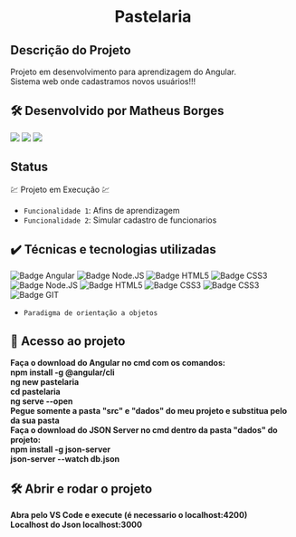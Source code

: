 <h1 align="center"> Pastelaria </h1>

## Descrição do Projeto
Projeto em desenvolvimento para aprendizagem do Angular.
<br>
Sistema web onde cadastramos novos usuários!!!


## 🛠️ Desenvolvido por Matheus Borges
  [<img src = "https://img.shields.io/badge/github-black.svg?&style=for-the-badge&logo=github&logoColor=white">](https://github.com/Matheus-Borges-Never)
    [<img src="https://img.shields.io/badge/linkedin-%230077B5.svg?&style=for-the-badge&logo=linkedin&logoColor=white" />](https://www.linkedin.com/in/matheus-borges-paulino-31a4861a5/) 
    [<img src = "https://img.shields.io/badge/instagram-%23E4405F.svg?&style=for-the-badge&logo=instagram&logoColor=white">](https://www.instagram.com/matheus_borges92/) 

## Status
:chart: Projeto em Execução :chart:

- `Funcionalidade 1`: Afins de aprendizagem
- `Funcionalidade 2`: Simular cadastro de funcionarios

## ✔️ Técnicas e tecnologias utilizadas

![Badge Angular](https://img.shields.io/badge/Angular-DD0031?style=for-the-badge&logo=angular&logoColor=white)
![Badge Node.JS](https://img.shields.io/badge/Node.js-43853D?style=for-the-badge&logo=node.js&logoColor=white)
![Badge HTML5](https://img.shields.io/badge/HTML5-E34F26?style=for-the-badge&logo=html5&logoColor=white)
![Badge CSS3](https://img.shields.io/badge/CSS3-1572B6?style=for-the-badge&logo=css3&logoColor=white)
![Badge Node.JS](https://img.shields.io/badge/Sass-CC6699?style=for-the-badge&logo=sass&logoColor=white)
![Badge HTML5](https://img.shields.io/badge/JavaScript-F7DF1E?style=for-the-badge&logo=javascript&logoColor=black)
![Badge CSS3](https://img.shields.io/badge/TypeScript-007ACC?style=for-the-badge&logo=typescript&logoColor=white)
![Badge CSS3](https://img.shields.io/badge/Bootstrap-563D7C?style=for-the-badge&logo=bootstrap&logoColor=white)
![Badge GIT](https://img.shields.io/badge/Git-E34F26?style=for-the-badge&logo=git&logoColor=white)
- ``Paradigma de orientação a objetos``

## 📁 Acesso ao projeto

**Faça o download do Angular no cmd com os comandos:**<br>
**npm install -g @angular/cli**<br>
**ng new pastelaria**<br>
**cd pastelaria**<br>
**ng serve --open**<br>
**Pegue somente a pasta "src" e "dados" do meu projeto e substitua pelo da sua pasta**<br>
**Faça o download do JSON Server no cmd dentro da pasta "dados" do projeto:**<br>
**npm install -g json-server**<br>
**json-server --watch db.json**<br>


## 🛠️ Abrir e rodar o projeto
**Abra pelo VS Code e execute (é necessario o localhost:4200)**<br>
**Localhost do Json localhost:3000**
